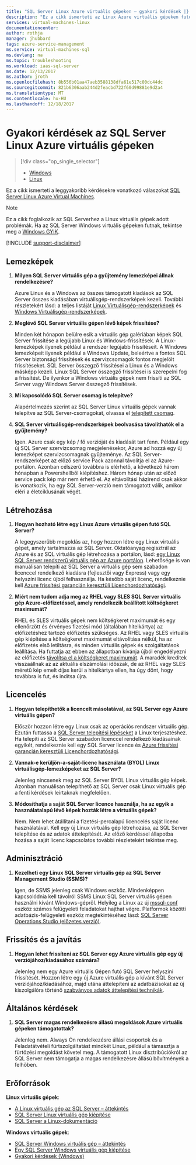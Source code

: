 ```yaml
---
title: "SQL Server Linux Azure virtuális gépeken – gyakori kérdések |} Microsoft Docs"
description: "Ez a cikk ismerteti az Linux Azure virtuális gépeken futó SQL Server rendszert futtató gyakran feltett kérdésekre adott válaszok."
services: virtual-machines-linux
documentationcenter: 
author: rothja
manager: jhubbard
tags: azure-service-management
ms.service: virtual-machines-sql
ms.devlang: na
ms.topic: troubleshooting
ms.workload: iaas-sql-server
ms.date: 12/13/2017
ms.author: jroth
ms.openlocfilehash: 8b556b01aa47aeb3588138dfa61e517c00dc44dc
ms.sourcegitcommit: 821b6306aab244d2feacbd722f60d99881e9d2a4
ms.translationtype: MT
ms.contentlocale: hu-HU
ms.lasthandoff: 12/18/2017
---
```

# <a name="frequently-asked-questions-for-sql-server-on-linux-azure-virtual-machines"></a>Gyakori kérdések az SQL Server Linux Azure virtuális gépeken

> [!div class="op_single_selector"]
> * [Windows](../../windows/sql/virtual-machines-windows-sql-server-iaas-faq.md)
> * [Linux](sql-server-linux-faq.md)

Ez a cikk ismerteti a leggyakoribb kérdésekre vonatkozó válaszokat [SQL Server Linux Azure Virtual Machines](sql-server-linux-virtual-machines-overview.md).

> [!NOTE]
> Ez a cikk foglalkozik az SQL Serverhez a Linux virtuális gépek adott problémák. Ha az SQL Server Windows virtuális gépeken futnak, tekintse meg a [Windows GYIK](../../windows/sql/virtual-machines-windows-sql-server-iaas-faq.md).

[!INCLUDE [support-disclaimer](../../../../includes/support-disclaimer.md)]

## <a id="images"></a>Lemezképek

1. **Milyen SQL Server virtuális gép a gyűjtemény lemezképei állnak rendelkezésre?**

   Azure Linux és a Windows az összes támogatott kiadások az SQL Server összes kiadásában virtuálisgép-rendszerképek kezeli. További részletekért lásd: a teljes listáját [Linux Virtuálisgép-rendszerképek](sql-server-linux-virtual-machines-overview.md#create) és [Windows Virtuálisgép-rendszerképek](../../windows/sql/virtual-machines-windows-sql-server-iaas-overview.md#payasyougo).

1. **Meglévő SQL Server virtuális gépen lévő képek frissítése?**

   Minden két hónapon belülre esik a virtuális gép galériában képek SQL Server frissítése a legújabb Linux és Windows-frissítések. A Linux-lemezképek ilyenek például a rendszer legújabb frissítéseit. A Windows lemezképeit ilyenek például a Windows Update, beleértve a fontos SQL Server biztonsági frissítések és szervizcsomagok fontos megjelölt frissítéseket. SQL Server összegző frissítései a Linux és a Windows másképp kezeli. Linux SQL Server összegző frissítései is szerepelni fog a frissítést. De ilyenkor a Windows virtuális gépek nem frissíti az SQL Server vagy Windows Server összegző frissítések.

1. **Mi kapcsolódó SQL Server csomag is telepítve?**

   Alapértelmezés szerint az SQL Server Linux virtuális gépek vannak telepítve az SQL Server-csomagokat, olvassa el [telepített csomag](sql-server-linux-virtual-machines-overview.md#packages).

1. **SQL Server virtuálisgép-rendszerképek beolvasása távolíthatók el a gyűjtemény?**

   Igen. Azure csak egy kép / fő verzióját és kiadását tart fenn. Például egy új SQL Server szervizcsomag megjelenésekor, Azure ad hozzá egy új lemezképet szervizcsomagnak gyűjteménye. Az SQL Server-rendszerképet az előző service Pack azonnal távolítja el az Azure-portálon. Azonban célszerű továbbra is elérhető, a következő három hónapban a Powershellből kiépítéshez. Három hónap után az előző service pack kép már nem érhető el. Az eltávolítási házirend csak akkor is vonatkozik, ha egy SQL Server-verzió nem támogatott válik, amikor eléri a életciklusának végét.

## <a name="creation"></a>Létrehozása

1. **Hogyan hozható létre egy Linux Azure virtuális gépen futó SQL Server?**

   A legegyszerűbb megoldás az, hogy hozzon létre egy Linux virtuális gépet, amely tartalmazza az SQL Server. Oktatóanyag regisztrál az Azure és az SQL virtuális gép létrehozása a portálon, lásd: [egy Linux SQL Server rendszerű virtuális gép az Azure portálon](provision-sql-server-linux-virtual-machine.md). Lehetősége is van manuálisan telepíti az SQL Server a virtuális gép sem szabadon licenccel rendelkező kiadásra (fejlesztői vagy Express) vagy egy helyszíni licenc újból felhasználja. Ha később saját licenc, rendelkeznie kell [Azure frissítési garancián keresztüli Licenchordozhatósági](https://azure.microsoft.com/pricing/license-mobility).

1. **Miért nem tudom adja meg az RHEL vagy SLES SQL Server virtuális gép Azure-előfizetéssel, amely rendelkezik beállított költségkeret maximumát?**

   RHEL és SLES virtuális gépek nem költségkeret maximumát és egy ellenőrzött és érvényes fizetési mód (általában hitelkártya) az előfizetéshez tartozó előfizetés szükséges. Az RHEL vagy SLES virtuális gép kiépítése a költségkeret maximumát eltávolítása nélkül, ha az előfizetés első letiltásra, és minden virtuális gépek és szolgáltatások leállítása. Ha futtatja az ebben az állapotban kívánja újból engedélyezni az előfizetés [távolítsa el a költségkeret maximumát](https://account.windowsazure.com/subscriptions). A maradék kreditek visszaállnak az az aktuális elszámolási időszak, de az RHEL vagy SLES méretű kép emelt díjas kerül a hitelkártya ellen, ha úgy dönt, hogy továbbra is fut, és indítsa újra.

## <a name="licensing"></a>Licencelés

1. **Hogyan telepíthetők a licencelt másolatával, az SQL Server egy Azure virtuális gépen?**

   Először hozzon létre egy Linux csak az operációs rendszer virtuális gép. Ezután futtassa a [SQL Server telepítési lépéseket](https://docs.microsoft.com/sql/linux/sql-server-linux-setup#platforms) a Linux terjesztéshez. Ha telepíti az SQL Server szabadon licenccel rendelkező kiadásainak egyikét, rendelkeznie kell egy SQL Server licence és [Azure frissítési garancián keresztüli Licenchordozhatósági](https://azure.microsoft.com/pricing/license-mobility/).

1. **Vannak-e kerüljön-a-saját-licenc használata (BYOL) Linux virtuálisgép-lemezképeket az SQL Server?**

   Jelenleg nincsenek meg az SQL Server BYOL Linux virtuális gép képek. Azonban manuálisan telepíthető az SQL Server csak Linux virtuális gép a fenti kérdések leírtaknak megfelelően.

1. **Módosíthatja a saját SQL Server licence használja, ha az egyik a használatalapú lévő képek hozták létre a virtuális gépek?**

   Nem. Nem lehet átállítani a fizetési-percalapú licencelés saját licenc használatával. Kell egy új Linux virtuális gép létrehozása, az SQL Server telepítése és az adatok áttelepítését. Az előző kérdéssel állapotba hozása a saját licenc kapcsolatos további részletekért tekintse meg.

## <a name="administration"></a>Adminisztráció

1. **Kezelheti egy Linux SQL Server virtuális gép az SQL Server Management Studio (SSMS)?**

   Igen, de SSMS jelenleg csak Windows eszköz. Mindenképpen kapcsolódnia kell távolról SSMS Linux SQL Server virtuális gépen használni kívánt Windows-gépről. Helyileg a Linux az új [mssql-conf](https://docs.microsoft.com/sql/linux/sql-server-linux-configure-mssql-conf) eszköz számos felügyeleti feladatokat hajthat végre. Platformok közötti adatbázis-felügyeleti eszköz megtekintéséhez lásd: [SQL Server Operations Studio (előzetes verzió)](https://docs.microsoft.com/sql/sql-operations-studio/what-is).

## <a name="updating-and-patching"></a>Frissítés és a javítás

1. **Hogyan lehet frissíteni az SQL Server egy Azure virtuális gép egy új verziójához/kiadásához számára?**

   Jelenleg nem egy Azure virtuális Gépen futó SQL Server helyszíni frissítését. Hozzon létre egy új Azure virtuális gép a kívánt SQL Server verziójához/kiadásához, majd utána áttelepíteni az adatbázisokat az új kiszolgálóra történő [szabványos adatok áttelepítési technikák](https://docs.microsoft.com/sql/linux/sql-server-linux-migrate-overview).

## <a name="general"></a>Általános kérdések

1. **SQL Server magas rendelkezésre állású megoldások Azure virtuális gépeken támogatottak?**

   Jelenleg nem. Always On rendelkezésre állási csoportok és a Feladatátvételi fürtszolgáltatást mindkét Linux, például a támasztja a fürtözési megoldást követel meg. A támogatott Linux disztribúciókról az SQL Server nem támogatja a magas rendelkezésre állású bővítmények a felhőben.

## <a name="resources"></a>Erőforrások

**Linux virtuális gépek**:

* [A Linux virtuális gép az SQL Server – áttekintés](sql-server-linux-virtual-machines-overview.md)
* [SQL Server Linux virtuális gép kiépítése](provision-sql-server-linux-virtual-machine.md)
* [SQL Server a Linux-dokumentáció](https://docs.microsoft.com/sql/linux/sql-server-linux-overview)

**Windows virtuális gépek**:

* [SQL Server Windows virtuális gép – áttekintés](../../windows/sql/virtual-machines-windows-sql-server-iaas-overview.md)
* [Egy SQL Server Windows virtuális gép kiépítése](../../windows/sql/virtual-machines-windows-portal-sql-server-provision.md)
* [Gyakori kérdések (Windows)](../../windows/sql/virtual-machines-windows-sql-server-iaas-faq.md)
